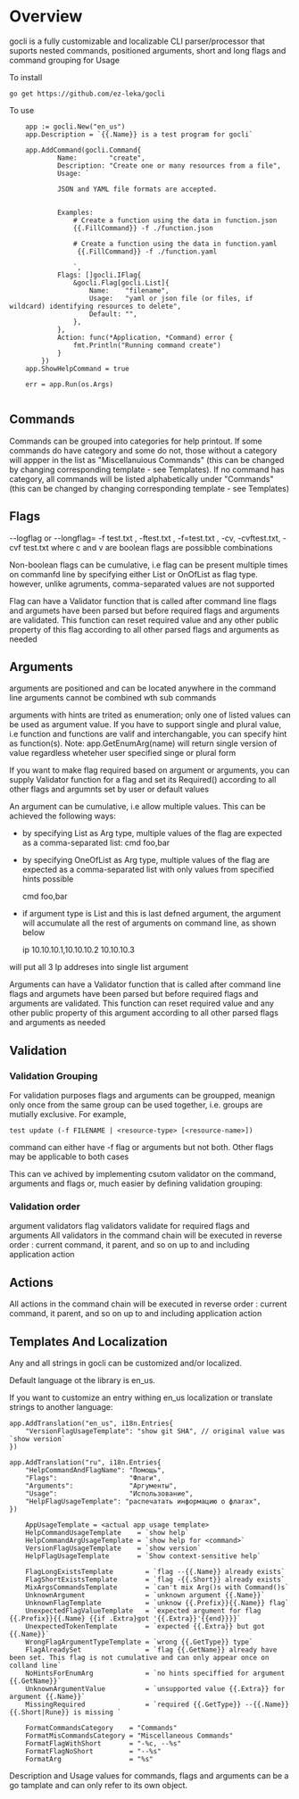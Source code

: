 # Overview
gocli is a fully customizable and localizable CLI parser/processor that suports nested commands, positioned arguments, short and long flags and command grouping for Usage 

To install
```
go get https://github.com/ez-leka/gocli
```

To use 

```
    app := gocli.New("en_us")
    app.Description = `{{.Name}} is a test program for gocli`

    app.AddCommand(gocli.Command{
            Name:        "create",
            Description: "Create one or many resources from a file",
            Usage: `
            
            JSON and YAML file formats are accepted.
            
           
            Examples:
                # Create a function using the data in function.json
                {{.FillCommand}} -f ./function.json
            
                # Create a function using the data in function.yaml
                 {{.FillCommand}} -f ./function.yaml
                
                `,
            Flags: []gocli.IFlag{
                &gocli.Flag[gocli.List]{
                    Name:    "filename",
                    Usage:   "yaml or json file (or files, if wildcard) identifying resources to delete",
                    Default: "",
                },
            },
            Action: func(*Application, *Command) error {
                fmt.Println("Running command create")
            }
        })
    app.ShowHelpCommand = true

    err = app.Run(os.Args)


```
## Commands
Commands can be grouped into categories for help printout. If some commands do have category and some do not, those without a category will appper in the list as "Miscellanuious Commands" (this can be changed by changing corresponding template - see Templates). If no command has category, all commands will be listed alphabetically under "Commands" (this can be changed by changing corresponding template - see Templates)

## Flags
--logflag <value> or --longflag=<value>
-f test.txt , -ftest.txt , -f=test.txt , -cv, -cvftest.txt, -cvf test.txt where c and v are boolean flags are possibble combinations

Non-boolean flags can be cumulative, i.e flag can be present multiple times on commanfd line by specifying either List or OnOfList as flag type. however, unlike agruments, comma-separated values are not supported 

Flag can have a Validator function that is called after command line flags and argumets have been parsed but before required flags and arguments are validated. This function can reset required value and any other public property of this flag according to all other parsed flags and arguments as needed

## Arguments 

arguments are positioned and can be located anywhere in the command line 
arguments cannot be combined wth sub commands 

arguments with hints are trited as enumeration; only one of listed values can be used as argument value. If you have to support single and plural value, i.e function and functions are valif and interchangable, you can specify hint as function(s). Note: app.GetEnumArg(name) will return single version of value regardless wheteher user specified singe or plural form

If you want to make flag required based on argument or arguments, you can supply Validator function for a flag and set its Required() according to all other flags and argumnts set by user or default values

An argument can be cumulative, i.e allow multiple values. This can be achieved the following ways: 

- by specifying List as Arg type, multiple values of the flag are expected as a comma-separated list:
    cmd foo,bar
- by specifying OneOfList as Arg type, multiple values of the flag are expected as a comma-separated list with only values from specified hints possible

    cmd foo,bar

- if argument type is List and this is last defned argument, the argument will accumulate all  the rest of arguments on command line, as shown below

    ip 10.10.10.1,10.10.10.2 10.10.10.3 

will put all 3 Ip addreses into single list argument 

Arguments can have a Validator function that is called after command line flags and argumets have been parsed but before required flags and arguments are validated. This function can reset required value and any other public property of this argument according to all other parsed flags and arguments as needed

## Validation 

### Validation Grouping
For validation purposes flags and arguments can be groupped, meanign only once from the same group can be used together, i.e. groups are mutially exclusive. For example, 

```
test update (-f FILENAME | <resource-type> [<resource-name>])
```

command can either have -f flag or arguments but not both. Other flags may be applicable to both cases

This can ve achived by implementing csutom validator on the command, arguments and flags  or, much easier by defining validation grouping:



### Validation order
argument validators 
flag validators
validate for required flags and arguments 
All validators in the command chain will be executed in reverse order : current command, it parent, and so on up to and including application action


## Actions 

All actions in the command chain will be executed in reverse order : current command, it parent, and so on up to and including application action


## Templates And Localization
Any and all strings in gocli can be customized and/or localized. 

Default language ot the library is en_us. 

If you want to customize an entry withing en_us localization or translate strings to another language:

	app.AddTranslation("en_us", i18n.Entries{
        "VersionFlagUsageTemplate": "show git SHA", // original value was `show version`
	})

	app.AddTranslation("ru", i18n.Entries{
		"HelpCommandAndFlagName": "Помощь",
		"Flags":                  "Флаги",
		"Arguments":              "Аргументы",
		"Usage":                  "Использование",
        "HelpFlagUsageTemplate": "распечатать информацию о флагах",
	})



```
    AppUsageTemplate = <actual app usage template>
	HelpCommandUsageTemplate    = `show help`
	HelpCommandArgUsageTemplate = `show help for <command>`
	VersionFlagUsageTemplate    = `show version`
	HelpFlagUsageTemplate       = `Show context-sensitive help`

	FlagLongExistsTemplate        = `flag --{{.Name}} already exists`
	FlagShortExistsTemplate       = `flag -{{.Short}} already exists`
	MixArgsCommandsTemplate       = `can't mix Arg()s with Command()s`
	UnknownArgument               = `unknown argument {{.Name}}`
	UnknownFlagTemplate           = `unknow {{.Prefix}}{{.Name}} flag`
	UnexpectedFlagValueTemplate   = `expected argument for flag {{.Prefix}}{{.Name} {{if .Extra}got '{{.Extra}}'{{end}}}}`
	UnexpectedTokenTemplate       = `expected {{.Extra}} but got {{.Name}}`
	WrongFlagArgumentTypeTemplate = `wrong {{.GetType}} type`
	FlagAlreadySet                = `flag {{.GetName}} already have been set. This flag is not cumulative and can only appear once on colland line`
	NoHintsForEnumArg             = `no hints speciffied for argument {{.GetName}}`
	UnknownArgumentValue          = `unsupported value {{.Extra}} for argument {{.Name}}`
	MissingRequired               = `required {{.GetType}} --{{.Name}}{{.Short|Rune}} is missing `

	FormatCommandsCategory    = "Commands"
	FormatMisCommandsCategory = "Miscellaneous Commands"
	FormatFlagWithShort       = "-%c, --%s"
	FormatFlagNoShort         = "--%s"
	FormatArg                 = "%s"
```
Description and Usage values for commands, flags and arguments can be a go tamplate and can only refer to its own object. 

